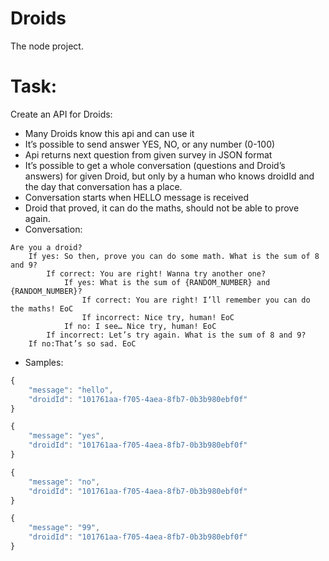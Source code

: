 # Droids

The node project.

# Task:

Create an API for Droids:

 * Many Droids know this api and can use it
 * It’s possible to send answer YES, NO, or any number (0-100)
 * Api returns next question from given survey in JSON format
 * It’s possible to get a whole conversation (questions and Droid’s answers) for given Droid, but only by a
human who knows droidId and the day that conversation has a place.
 * Conversation starts when HELLO message is received
 * Droid that proved, it can do the maths, should not be able to prove again.
 * Conversation:
```
Are you a droid?
    If yes: ​So then, prove you can do some math. What is the sum of 8 and 9?
        If correct: ​You are right! Wanna try another one?
            If yes: ​What is the sum of {RANDOM_NUMBER} and {RANDOM_NUMBER}?
                If correct​: You are right! I’ll remember you can do the maths! ​EoC
                If incorrect: Nice try, human! ​EoC
            If no: ​I see… Nice try, human! ​EoC
        If incorrect: ​Let’s try again. What is the sum of 8 and 9?
    If no:​That’s so sad. ​EoC
```
 * Samples:
```js
{
    "message": "hello",
    "droidId": "101761aa-f705-4aea-8fb7-0b3b980ebf0f"
}

{
    "message": "yes",
    "droidId": "101761aa-f705-4aea-8fb7-0b3b980ebf0f"
}

{
    "message": "no",
    "droidId": "101761aa-f705-4aea-8fb7-0b3b980ebf0f"
}

{
    "message": "99",
    "droidId": "101761aa-f705-4aea-8fb7-0b3b980ebf0f"
}
```
